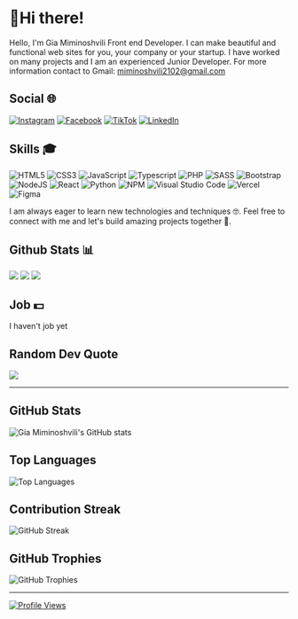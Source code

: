 # 👋Hi there!

Hello, I'm Gia Miminoshvili Front end Developer. I can make beautiful and functional web sites for you, your company or your startup. I have worked on many projects and I am an experienced Junior Developer. For more information contact to Gmail: miminoshvili2102@gmail.com

## Social 🌐

[![Instagram](https://img.shields.io/badge/Instagram-%23E4405F.svg?logo=Instagram&logoColor=white)](https://www.instagram.com/giamiminoshvili/)
[![Facebook](https://img.shields.io/badge/Facebook-%230866FF.svg?logo=Facebook&logoColor=white)](https://www.facebook.com/gia.miminoshvili.92)
[![TikTok](https://img.shields.io/badge/Tik%20Tok-%230000.svg?logo=tiktok&logoColor=white)](https://www.tiktok.com/@shurdula2)
[![LinkedIn](https://img.shields.io/badge/LinkedIn-%230077B5.svg?logo=linkedin&logoColor=white)](http://linkedin.com/in/gia-miminoshvili-2a89642aa)

## Skills 🎓

![HTML5](https://img.shields.io/badge/html5-%23E34F26.svg?style=for-the-badge&logo=html5&logoColor=white)
![CSS3](https://img.shields.io/badge/css3-%231572B6.svg?style=for-the-badge&logo=css3&logoColor=white)
![JavaScript](https://img.shields.io/badge/javascript-%23323331.svg?style=for-the-badge&logo=javascript&logoColor=%23F7DF1E)
![Typescript](https://img.shields.io/badge/typescript-%233178C6.svg?style=for-the-badge&logo=typescript&logoColor=white)
![PHP](https://img.shields.io/badge/php-%23777BB4.svg?style=for-the-badge&logo=php&logoColor=white)
![SASS](https://img.shields.io/badge/SASS-hotpink.svg?style=for-the-badge&logo=SASS&logoColor=white)
![Bootstrap](https://img.shields.io/badge/bootstrap-%23563D7C.svg?style=for-the-badge&logo=bootstrap&logoColor=white)
![NodeJS](https://img.shields.io/badge/node.js-6DA55F?style=for-the-badge&logo=node.js&logoColor=white)
![React](https://img.shields.io/badge/react-%2320232a.svg?style=for-the-badge&logo=react&logoColor=%2361DAFB)
![Python](https://img.shields.io/badge/python-3670A0?style=for-the-badge&logo=python&logoColor=ffdd54)
![NPM](https://img.shields.io/badge/NPM-%23000000.svg?style=for-the-badge&logo=npm&logoColor=white)
![Visual Studio Code](https://img.shields.io/badge/Visual%20Studio%20Code-0078d7.svg?style=for-the-badge&logo=visual-studio-code&logoColor=white)
![Vercel](https://img.shields.io/badge/vercel-%23000000.svg?style=for-the-badge&logo=vercel&logoColor=white)
![Figma](https://img.shields.io/badge/figma-%23F24E1E.svg?style=for-the-badge&logo=figma&logoColor=white)

I am always eager to learn new technologies and techniques 🤓. Feel free to connect with me and let's build amazing projects together 🚀.

## Github Stats 📊

![](https://github-readme-stats.vercel.app/api?username=giamimino&theme=dark&hide_border=true)
![](https://github-readme-streak-stats.herokuapp.com/?user=giamimino&theme=dark&hide_border=false)
![](https://github-readme-stats.vercel.app/api/top-langs/?username=giamimino&theme=dark&hide_border=false&include_all_commits=false&count_private=false&layout=compact)

## Job 💵

I haven't job yet

## Random Dev Quote

![](https://quotes-github-readme.vercel.app/api?type=horizontal&theme=radical)

---

## GitHub Stats
![Gia Miminoshvili's GitHub stats](https://github-readme-stats.vercel.app/api?username=giamimino&show_icons=true&theme=radical)

## Top Languages
![Top Languages](https://github-readme-stats.vercel.app/api/top-langs/?username=giamimino&layout=compact&theme=radical)

## Contribution Streak
![GitHub Streak](https://github-readme-streak-stats.herokuapp.com/?user=giamimino&theme=radical)

## GitHub Trophies
![GitHub Trophies](https://github-profile-trophy.vercel.app/?username=giamimino&theme=radical)


---

[![Profile Views](https://visitcount.itsvg.in/api?id=giamimino&label=Profile%20Views&icon=5&pretty=true)](https://visitcount.itsvg.in)